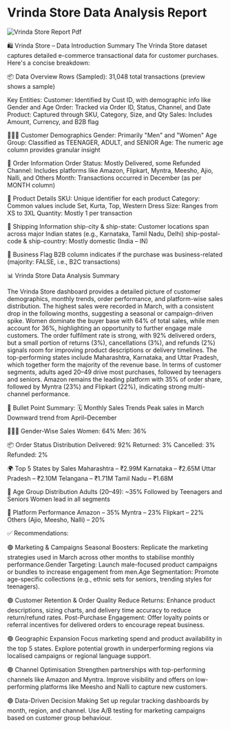 # Vrinda Store Data Analysis Report


![Vrinda Store Report Pdf](https://github.com/user-attachments/assets/4aa5459e-fd8b-4a26-9c03-145bef467796)


🛍️ Vrinda Store – Data Introduction Summary
The Vrinda Store dataset captures detailed e-commerce transactional data for customer purchases. Here's a concise breakdown:

📦 Data Overview
Rows (Sampled): 31,048 total transactions (preview shows a sample)

Key Entities:
Customer: Identified by Cust ID, with demographic info like Gender and Age
Order: Tracked via Order ID, Status, Channel, and Date
Product: Captured through SKU, Category, Size, and Qty
Sales: Includes Amount, Currency, and B2B flag

🧑‍🤝‍🧑 Customer Demographics
Gender: Primarily "Men" and "Women"
Age Group: Classified as TEENAGER, ADULT, and SENIOR
Age: The numeric age column provides granular insight

🚚 Order Information
Order Status: Mostly Delivered, some Refunded
Channel: Includes platforms like Amazon, Flipkart, Myntra, Meesho, Ajio, Nalli, and Others
Month: Transactions occurred in December (as per MONTH column)

👕 Product Details
SKU: Unique identifier for each product
Category: Common values include Set, Kurta, Top, Western Dress
Size: Ranges from XS to 3XL
Quantity: Mostly 1 per transaction

📍 Shipping Information
ship-city & ship-state: Customer locations span across major Indian states (e.g., Karnataka, Tamil Nadu, Delhi)
ship-postal-code & ship-country: Mostly domestic (India – IN)

💼 Business Flag
B2B column indicates if the purchase was business-related (majority: FALSE, i.e., B2C transactions)


📊 Vrinda Store Data Analysis Summary

The Vrinda Store dashboard provides a detailed picture of customer demographics, monthly trends, order performance, and platform-wise sales distribution. The highest sales were recorded in March, with a consistent drop in the following months, suggesting a seasonal or campaign-driven spike. Women dominate the buyer base with 64% of total sales, while men account for 36%, highlighting an opportunity to further engage male customers.
The order fulfilment rate is strong, with 92% delivered orders, but a small portion of returns (3%), cancellations (3%), and refunds (2%) signals room for improving product descriptions or delivery timelines. The top-performing states include Maharashtra, Karnataka, and Uttar Pradesh, which together form the majority of the revenue base.
In terms of customer segments, adults aged 20–49 drive most purchases, followed by teenagers and seniors. Amazon remains the leading platform with 35% of order share, followed by Myntra (23%) and Flipkart (22%), indicating strong multi-channel performance.

🔹 Bullet Point Summary:
🗓️ Monthly Sales Trends
Peak sales in March
Downward trend from April–December

🧑‍🤝‍🧑 Gender-Wise Sales
Women: 64%
Men: 36%

📦 Order Status Distribution
Delivered: 92%
Returned: 3%
Cancelled: 3%
Refunded: 2%

🌍 Top 5 States by Sales
Maharashtra – ₹2.99M
Karnataka – ₹2.65M
Uttar Pradesh – ₹2.10M
Telangana – ₹1.71M
Tamil Nadu – ₹1.68M

👥 Age Group Distribution
Adults (20–49): ~35%
Followed by Teenagers and Seniors
Women lead in all segments

🛒 Platform Performance
Amazon – 35%
Myntra – 23%
Flipkart – 22%
Others (Ajio, Meesho, Nalli) – 20%

✅ Recommendations:

🟢 Marketing & Campaigns
Seasonal Boosters: Replicate the marketing strategies used in March across other months to stabilise monthly performance.Gender Targeting: Launch male-focused product campaigns or bundles to increase engagement from men.Age Segmentation: Promote age-specific collections (e.g., ethnic sets for seniors, trending styles for teenagers).

🟢 Customer Retention & Order Quality
Reduce Returns: Enhance product descriptions, sizing charts, and delivery time accuracy to reduce return/refund rates.
Post-Purchase Engagement: Offer loyalty points or referral incentives for delivered orders to encourage repeat business.

🟢 Geographic Expansion
Focus marketing spend and product availability in the top 5 states. Explore potential growth in underperforming regions via localised campaigns or regional language support.

🟢 Channel Optimisation
Strengthen partnerships with top-performing channels like Amazon and Myntra. Improve visibility and offers on low-performing platforms like Meesho and Nalli to capture new customers.

🟢 Data-Driven Decision Making
Set up regular tracking dashboards by month, region, and channel. Use A/B testing for marketing campaigns based on customer group behaviour.
